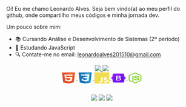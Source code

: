 Oi! Eu me chamo Leonardo Alves. Seja bem vindo(a) ao meu perfil do github, onde compartilho meus códigos e minha jornada dev.

Um pouco sobre mim:
- 📚 Cursando Análise e Desenvolvimento de Sistemas (2º período)
- 🌱 Estudando JavaScript
- 🔍 Contate-me no email: leonardoalves201510@gmail.com


<div align="center">
  <div align="center">
  <a href="https://github.com/rafaballerini">
  <img height="42%" src="https://github-readme-stats.vercel.app/api?username=LeonardoAlves04&show_icons=true&theme=synthwave&include_all_commits=true&count_private=true"/>
  <img height="50%" src="https://github-readme-stats.vercel.app/api/top-langs/?username=LeonardoAlves04&layout=compact&langs_count=7&theme=synthwave"/>
</div>
  
<img align="center" alt="leo-HTML" height="30" width="40" src="https://raw.githubusercontent.com/devicons/devicon/master/icons/html5/html5-original.svg">
<img align="center" alt="leo-CSS" height="30" width="40" src="https://raw.githubusercontent.com/devicons/devicon/master/icons/css3/css3-original.svg">
<img align="center" alt="leo-Js" height="30" width="40" src="https://raw.githubusercontent.com/devicons/devicon/master/icons/javascript/javascript-plain.svg">
<img align="center" alt="leo-bstrap" height="30" width="40" src="https://raw.githubusercontent.com/devicons/devicon/master/icons/bootstrap/bootstrap-original.svg">
<img align="center" alt="leo-Js" height="30" width="40" src="https://raw.githubusercontent.com/devicons/devicon/master/icons/nodejs/nodejs-original.svg">
      
    
##
    
<a href = "mailto:leonardoalves201510@gmail.com"><img src="https://img.shields.io/badge/Gmail-D14836?style=for-the-badge&logo=gmail&logoColor=white" target="_blank"></a>
<a href="https://www.linkedin.com/in/leonardo-alves-042ab4177/" target="_blank"><img src="https://img.shields.io/badge/-LinkedIn-%230077B5?style=for-the-badge&logo=linkedin&logoColor=white" target="_blank"></a> 
<a href="https://instagram.com/leonarrdo_alves" target="_blank"><img src="https://img.shields.io/badge/-Instagram-%23E4405F?style=for-the-badge&logo=instagram&logoColor=white" target="_blank"></a>
 

  
  
  
    
